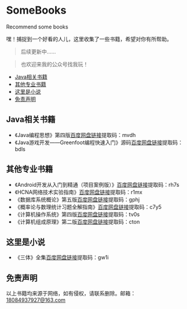 # SomeBooks
Recommend some books

嘿！捕捉到一个好看的人儿，这里收集了一些书籍，希望对你有所帮助。
>后续更新中……

>也欢迎来我的公众号找我玩！

* [Java相关书籍](#java相关书籍)
* [其他专业书籍](#其他专业书籍)
* [这里是小说](#这里是小说)
* [免责声明](#免责声明)


## Java相关书籍
- 《Java编程思想》第四版[百度网盘链接](https://pan.baidu.com/s/13je_qC7gZ5A79mvEVlKz7Q )提取码：mvdh 
- 《Java游戏开发——Greenfoot编程快速入门》源码[百度网盘链接](https://pan.baidu.com/s/1Y4wNi336RS64QyZjshbyRw)提取码：bdls
## 其他专业书籍
- 《Android开发从入门到精通（项目案例版）》[百度网盘链接](https://pan.baidu.com/s/1eUYexktNfgpyHTJlQr591Q)提取码：rh7s
- 《HCNA网络技术实验指南》[百度网盘链接](https://pan.baidu.com/s/11G2qaY_5V0mDFizTV4IQAg)提取码：r1mx
- 《数据库系统概论》第五版[百度网盘链接](https://pan.baidu.com/s/1V4MkcFpiO3qSDJZXaC7B8g)提取码：gphj
- 《概率论与数理统计习题全解指南》[百度网盘链接](https://pan.baidu.com/s/18NOPHA-1yz1He_J9C9lCnQ)提取码：c7y5
- 《计算机操作系统》第四版[百度网盘链接](https://pan.baidu.com/s/1Ozt5T2oadEZJ9jq-_roWew)提取码：tv0s
- 《计算机组成原理》第二版[百度网盘链接](https://pan.baidu.com/s/1XxU_UJjhSpmHYKED6758xA)提取码：cton
## 这里是小说
- 《三体》全集[百度网盘链接](https://pan.baidu.com/s/1iVhZVZG-y9XSzK9PIEsxqg)提取码：gw1i 
## 免责声明
以上书籍均来源于网络，如有侵权，请联系删除。邮箱：18084937927@163.com
